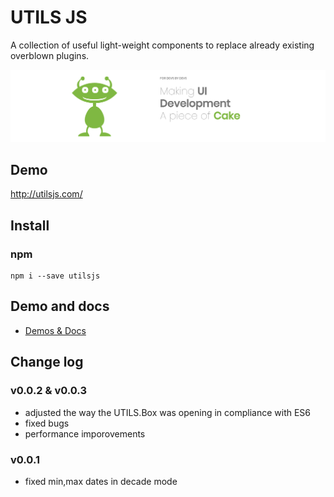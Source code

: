 # UTILS JS

A collection of useful light-weight components to replace already existing overblown plugins. 

![utilsjs image](https://github.com/artknight/utils.js/raw/master/images/utilsjs-landing.png)

## Demo
http://utilsjs.com/

## Install

### npm
```
npm i --save utilsjs
```

## Demo and docs
* [Demos & Docs](http://utilsjs.com)

## Change log

### v0.0.2 & v0.0.3
* adjusted the way the UTILS.Box was opening in compliance with ES6
* fixed bugs
* performance imporovements

### v0.0.1
* fixed min,max dates in decade mode


